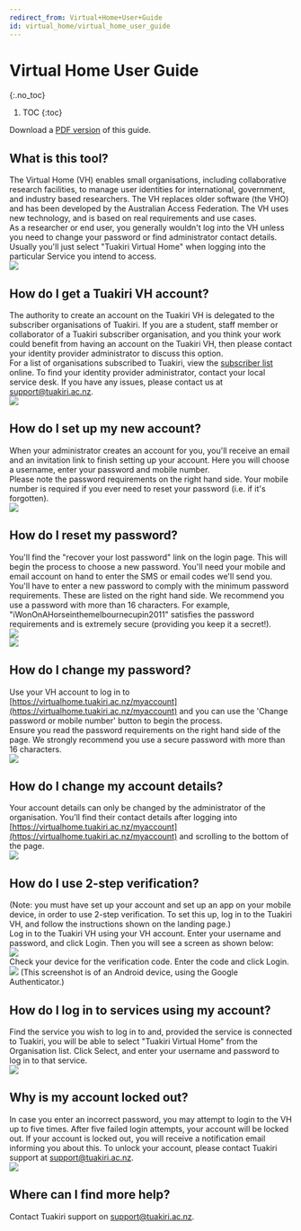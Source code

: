 ```yaml
---
redirect_from: Virtual+Home+User+Guide
id: virtual_home/virtual_home_user_guide
---
```

# Virtual Home User Guide
{:.no_toc}

1. TOC
{:toc}

Download a [PDF version](vh-user-guide-v3.pdf) of this guide.

## What is this tool?

The Virtual Home (VH) enables small organisations, including collaborative research facilities, to manage user identities for international, government, and industry based researchers. The VH replaces older software (the VHO) and has been developed by the Australian Access Federation. The VH uses new technology, and is based on real requirements and use cases.  
As a researcher or end user, you generally wouldn't log into the VH unless you need to change your password or find administrator contact details. Usually you'll just select "Tuakiri Virtual Home" when logging into the particular Service you intend to access.  
![](vho_user_guide/worddav4f6d8952888bf3536aa2ef60f3d6d015.png)

## How do I get a Tuakiri VH account?

The authority to create an account on the Tuakiri VH is delegated to the subscriber organisations of Tuakiri. If you are a student, staff member or collaborator of a Tuakiri subscriber organisation, and you think your work could benefit from having an account on the Tuakiri VH, then please contact your identity provider administrator to discuss this option.  
For a list of organisations subscribed to Tuakiri, view the [subscriber list](https://www.reannz.co.nz/products-and-services/tuakiri/join/) online. To find your identity provider administrator, contact your local service desk. If you have any issues, please contact us at [support@tuakiri.ac.nz](mailto:support@tuakiri.ac.nz).  
![](vho_user_guide/worddav34a6f956f393915b2b73e0e18e2356ab.png)

## How do I set up my new account?

When your administrator creates an account for you, you'll receive an email and an invitation link to finish setting up your account. Here you will choose a username, enter your password and mobile number.  
Please note the password requirements on the right hand side. Your mobile number is required if you ever need to reset your password (i.e. if it's forgotten).  
![](vho_user_guide/worddavc3b9b3d16d10fb431016817927d1cf89.png)

## How do I reset my password?

You'll find the "recover your lost password" link on the login page. This will begin the process to choose a new password. You'll need your mobile and email account on hand to enter the SMS or email codes we'll send you.  
You'll have to enter a new password to comply with the minimum password requirements. These are listed on the right hand side. We recommend you use a password with more than 16 characters. For example, "iWonOnAHorseinthemelbournecupin2011" satisfies the password requirements and is extremely secure (providing you keep it a secret!).  
![](vho_user_guide/worddav4b22a9290f8deceaf914f66c9889b54c.png)  
![](vho_user_guide/worddav5113787a5390ec918a94773743b4cf65.png)

## How do I change my password?

Use your VH account to log in to [https://virtualhome.tuakiri.ac.nz/myaccount](https://virtualhome.tuakiri.ac.nz/myaccount) and you can use the 'Change password or mobile number' button to begin the process.  
Ensure you read the password requirements on the right hand side of the page. We strongly recommend you use a secure password with more than 16 characters.  
![](vho_user_guide/worddav193a00238ed9fc2c2dca3102ab29e6ae.png)

## How do I change my account details?

Your account details can only be changed by the administrator of the organisation. You'll find their contact details after logging into [https://virtualhome.tuakiri.ac.nz/myaccount](https://virtualhome.tuakiri.ac.nz/myaccount) and scrolling to the bottom of the page.  
![](vho_user_guide/worddavcdd41bb722458bdbb7e6af681a415ca1.png)

## How do I use 2-step verification?

(Note: you must have set up your account and set up an app on your mobile device, in order to use 2-step verification. To set this up, log in to the Tuakiri VH, and follow the instructions shown on the landing page.)  
Log in to the Tuakiri VH using your VH account. Enter your username and password, and click Login. Then you will see a screen as shown below:  
![](vho_user_guide/worddavb6ab82b47396ce867c3a694d834e5a44.png)  
Check your device for the verification code. Enter the code and click Login.  
![](vho_user_guide/worddav149fc7d81874d83abb1254564a8e5a6c.png) (This screenshot is of an Android device, using the Google Authenticator.)  
  

## How do I log in to services using my account?

Find the service you wish to log in to and, provided the service is connected to Tuakiri, you will be able to select "Tuakiri Virtual Home" from the Organisation list. Click Select, and enter your username and password to log in to that service.  
![](vho_user_guide/worddavfe203f03761856028229100ffc69b39f.png)

## Why is my account locked out?

In case you enter an incorrect password, you may attempt to login to the VH up to five times. After five failed login attempts, your account will be locked out. If your account is locked out, you will receive a notification email informing you about this. To unlock your account, please contact Tuakiri support at [support@tuakiri.ac.nz](mailto:support@tuakiri.ac.nz).  
![](vho_user_guide/worddav88902501d37e95babd648b11fcbef808.png)

## Where can I find more help?

Contact Tuakiri support on [support@tuakiri.ac.nz](mailto:support@tuakiri.ac.nz.).
